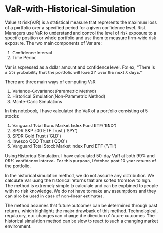 # VaR-with-Historical-Simulation
Value at risk(VaR) is a statistical measure that represents the maximum loss of a portfolio over a specified period for a given confidence level. Risk Managers use VaR to understand and control the level of risk exposure to a specific position or whole portfolio and use them to measure firm-wide risk exposure. The two main components of Var are: 

1. Confidence Interval
2. Time Period

Var is expressed as a dollar amount and confidence level. For ex, “There is a 5% probability that the portfolio will lose $Y over the next X days.”

There are three main ways of computing VaR 
1. Variance-Covariance(Parametric Method)
2. Historical Simulation(Non-Parametric Method)
3. Monte-Carlo Simulations

In this notebook, I have calculated the VaR of a portfolio consisting of 5 stocks:
1. Vanguard Total Bond Market Index Fund ETF('BND')
2. SPDR S&P 500 ETF Trust ('SPY')
3. SPDR Gold Trust ('GLD')
4. Invesco QQQ Trust ('QQQ')
5. Vanguard Total Stock Market Index Fund ETF ('VTI')

Using Historical Simulation. I have calculated 50-day VaR at both 99% and 95% confidence interval.
For this purpose, I fetched past 10 year returns of the portfolio.  

In the historical simulation method, we do not assume any distribution. We calculate Var using the historical returns that are sorted from low to high. The method is extremely simple to calculate and can be explained to people with no risk knowledge. We do not have to make any assumptions and they can also be used in case of non-linear estimates.

The method assumes that future outcomes can be determined through past returns, which highlights the major drawback of this method. Technological, regulatory, etc. changes can change the direction of future outcomes. The historical simulation method can be slow to react to such a changing market environment.
